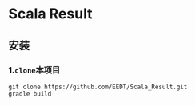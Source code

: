 # Scala Result

## 安装

### 1.`clone`本项目

```shell
git clone https://github.com/EEDT/Scala_Result.git
gradle build
```
